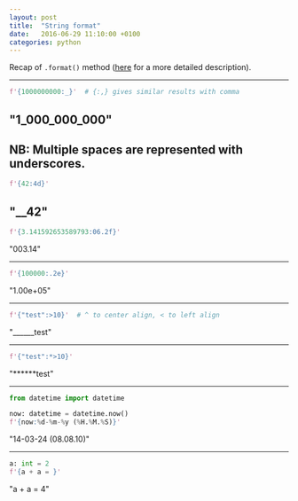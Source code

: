 ```yaml
---
layout: post
title:  "String format"
date:   2016-06-29 11:10:00 +0100
categories: python
---
```



Recap of `.format()` method ([here](https://pyformat.info/ "https://pyformat.info/") for a more detailed description).


-----------------------------
```python
f'{1000000000:_}'  # {:,} gives similar results with comma
```

"1_000_000_000"
-----------------------------

**NB: Multiple spaces are represented with underscores.**
-----------------------------
```python
f'{42:4d}'
```

"__42"
-----------------------------
```python
f'{3.141592653589793:06.2f}'
```
"003.14"

-----------------------------
```python
f'{100000:.2e}'
```
"1.00e+05"

-----------------------------

```python
f'{"test":>10}'  # ^ to center align, < to left align
```
"______test"

-----------------------------

```python
f'{"test":*>10}'
```
"******test"

-----------------------------
```python
from datetime import datetime

now: datetime = datetime.now()
f'{now:%d-%m-%y (%H.%M.%S)}'
```
"14-03-24 (08.08.10)"

-----------------------------

```python
a: int = 2
f'{a + a = }'
```
"a + a = 4"


